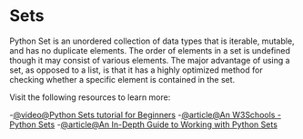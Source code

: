 # Sets

Python Set is an unordered collection of data types that is iterable, mutable, and has no duplicate elements. The order of elements in a set is undefined though it may consist of various elements. The major advantage of using a set, as opposed to a list, is that it has a highly optimized method for checking whether a specific element is contained in the set.

  Visit the following resources to learn more:
  
  -[@video@Python Sets tutorial for Beginners](https://www.youtube.com/watch?v=t9j8lCUGZXo)
  -[@article@An W3Schools - Python Sets](https://www.w3schools.com/python/python_sets.asp)
  -[@article@An In-Depth Guide to Working with Python Sets](https://learnpython.com/blog/python-sets/)
